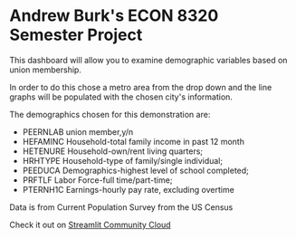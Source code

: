 # Andrew Burk's ECON 8320 Semester Project

This dashboard will allow you to examine demographic variables 
        based on union membership.

In order to do this chose a metro area from the drop down
and the line graphs will be populated with the chosen city's 
information.

The demographics chosen for this demonstration are:
- PEERNLAB union member,y/n
- HEFAMINC Household-total family income in past 12 month
- HETENURE Household-own/rent living quarters;
- HRHTYPE Household-type of family/single individual;
- PEEDUCA Demographics-highest level of school completed;
- PRFTLF Labor Force-full time/part-time;
- PTERNH1C Earnings-hourly pay rate, excluding overtime

Data is from Current Population Survey from the US Census

Check it out on [Streamlit Community Cloud](https://st-hello-app.streamlit.app/)
